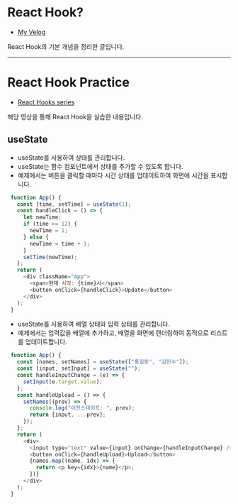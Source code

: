 # React Hook?
- [My Velog](https://velog.io/@kitree/React-Hook-%EC%A0%95%EB%A6%AC)

React Hook의 기본 개념을 정리한 글입니다.

---
# React Hook Practice
- [React Hooks series](https://www.youtube.com/playlist?list=PLZ5oZ2KmQEYjwhSxjB_74PoU6pmFzgVMO)

해당 영상을 통해 React Hook을 실습한 내용입니다.

## useState
- useState를 사용하여 상태를 관리합니다.
- useState는 함수 컴포넌트에서 상태를 추가할 수 있도록 합니다.
- 예제에서는 버튼을 클릭할 때마다 시간 상태를 업데이트하여 화면에 시간을 표시합니다.
```js
 function App() {
   const [time, setTime] = useState(1);
   const handleClick = () => {
     let newTime;
     if (time >= 12) {
       newTime = 1;
     } else {
       newTime = time + 1;
     }
     setTime(newTime);
   };
   return (
     <div className="App">
       <span>현재 시각: {time}시</span>
       <button onClick={handleClick}>Update</button>
     </div>
   );
 }

```
- useState를 사용하여 배열 상태와 입력 상태를 관리합니다.
- 예제에서는 입력값을 배열에 추가하고, 배열을 화면에 렌더링하여 동적으로 리스트를 업데이트합니다.

```js
 function App() {
   const [names, setNames] = useState(["홍길동", "김민수"]);
   const [input, setInput] = useState("");
   const handleInputChange = (e) => {
     setInput(e.target.value);
   };
   const handleUpload = () => {
     setNames((prev) => {
       console.log("이전스테이트: ", prev);
       return [input, ...prev];
     });
   };
   return (
     <div>
       <input type="text" value={input} onChange={handleInputChange} />
       <button onClick={handleUpload}>Upload</button>
       {names.map((name, idx) => {
         return <p key={idx}>{name}</p>;
       })}
     </div>
   );
 }
```


